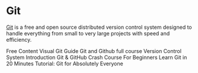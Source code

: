 # Git

[Git](https://git-scm.com/) is a free and open source distributed version control system designed to handle everything from small to very large projects with speed and efficiency.

<ResourceGroupTitle>Free Content</ResourceGroupTitle>
<BadgeLink badgeText='Read' colorScheme='yellow' href='https://marklodato.github.io/visual-git-guide/index-en.html'>Visual Git Guide</BadgeLink>
<BadgeLink badgeText='Watch' href='https://youtu.be/apGV9Kg7ics'>Git and Github full course</BadgeLink>
<BadgeLink badgeText='Watch' href='https://www.youtube.com/watch?v=zbKdDsNNOhg'>Version Control System Introduction</BadgeLink>
<BadgeLink badgeText='Watch' href='https://www.youtube.com/watch?v=SWYqp7iY_Tc'>Git & GitHub Crash Course For Beginners</BadgeLink>
<BadgeLink badgeText='Watch' href='https://youtu.be/Y9XZQO1n_7c?t=21'>Learn Git in 20 Minutes</BadgeLink>
<BadgeLink badgeText='Read' colorScheme='yellow' href='https://thenewstack.io/tutorial-git-for-absolutely-everyone/'>Tutorial: Git for Absolutely Everyone</BadgeLink>
